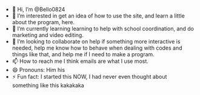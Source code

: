 - 👋 Hi, I’m @Bello0824
- 👀 I’m interested in get an idea of ​​how to use the site, and learn a little about the program, here.
- 🌱 I’m currently learning learning to help with school coordination, and do marketing and video editing.
- 💞️ I’m looking to collaborate on help if something more interactive is needed, help me know how to behave when dealing with codes and things like that, and help me if I need to make a program.
- 📫 How to reach me I think emails are what I use most.
- 😄 Pronouns: Him his
- ⚡ Fun fact: I started this NOW, I had never even thought about something like this kakakaka

<!---
Bello0824/Bello0824 is a ✨ special ✨ repository because its `README.md` (this file) appears on your GitHub profile.
You can click the Preview link to take a look at your changes.
--->
